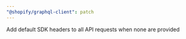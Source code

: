 ```yaml
---
"@shopify/graphql-client": patch
---
```


Add default SDK headers to all API requests when none are provided
